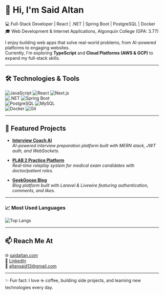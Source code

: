 # 👋 Hi, I'm Said Altan  

💻 Full-Stack Developer | React | .NET | Spring Boot | PostgreSQL | Docker  
🎓 Web Development & Internet Applications, Algonquin College (GPA: 3.77)  

I enjoy building web apps that solve real-world problems, from AI-powered platforms to engaging websites.  
Currently, I'm exploring **TypeScript** and **Cloud Platforms (AWS & GCP)** to expand my full-stack skills.  

---

## 🛠️ Technologies & Tools  
![JavaScript](https://img.shields.io/badge/JavaScript-ES6+-yellow) 
![React](https://img.shields.io/badge/React-20232A?logo=react&logoColor=61DAFB) 
![Next.js](https://img.shields.io/badge/Next.js-000000?logo=nextdotjs&logoColor=white)  
![.NET](https://img.shields.io/badge/.NET-512BD4?logo=dotnet&logoColor=white) 
![Spring Boot](https://img.shields.io/badge/Spring_Boot-6DB33F?logo=springboot&logoColor=white)  
![PostgreSQL](https://img.shields.io/badge/PostgreSQL-316192?logo=postgresql&logoColor=white) 
![MySQL](https://img.shields.io/badge/MySQL-4479A1?logo=mysql&logoColor=white)  
![Docker](https://img.shields.io/badge/Docker-2496ED?logo=docker&logoColor=white) 
![Git](https://img.shields.io/badge/Git-F05032?logo=git&logoColor=white)  

---

## 🚀 Featured Projects  

- [**Interview Coach AI**](https://github.com/...)  
  *AI-powered interview preparation platform built with MERN stack, JWT auth, and WebSockets.*  

- [**PLAB 2 Practice Platform**](https://github.com/...)  
  *Real-time roleplay system for medical exam candidates with doctor/patient roles.*  

- [**GeekGoose Blog**](https://github.com/...)  
  *Blog platform built with Laravel & Livewire featuring authentication, comments, and likes.*  

---

### 📈 Most Used Languages  
![Top Langs](https://github-readme-stats.vercel.app/api/top-langs/?username=saidaltan&layout=compact&theme=radical)  

---
## 📫 Reach Me At  
🌐 [saidaltan.com](https://saidaltan.com)  
💼 [LinkedIn](https://linkedin.com/in/saidaltan)  
📧 altansaid13@gmail.com  

---

✨ Fun fact: I love ☕ coffee, building side projects, and learning new technologies every day.  


<!--
**altansaid/altansaid** is a ✨ _special_ ✨ repository because its `README.md` (this file) appears on your GitHub profile.

Here are some ideas to get you started:

- 🔭 I’m currently working on ...
- 🌱 I’m currently learning ...
- 👯 I’m looking to collaborate on ...
- 🤔 I’m looking for help with ...
- 💬 Ask me about ...
- 📫 How to reach me: ...
- 😄 Pronouns: ...
- ⚡ Fun fact: ...
-->
